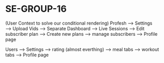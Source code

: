 # SE-GROUP-16

 (User Context to solve our conditional rendering)
Profesh
--> Settings
<br />
--> Upload Vids
--> Separate Dashboard
--> Live Sessions
--> Edit subscriber plan
--> Create new plans
--> manage subscribers
--> Profile page

Users
--> Settings
--> rating (almost everthing)
--> meal tabs
--> workout tabs
--> Profile page
